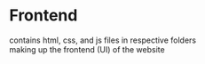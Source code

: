 # Frontend

contains html, css, and js files in respective folders<br>
making up the frontend (UI) of the website
